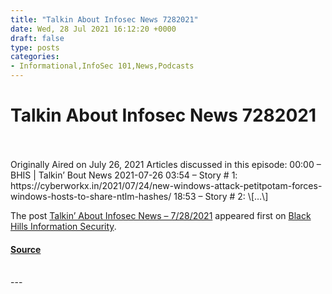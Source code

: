 ```yaml
---
title: "Talkin About Infosec News 7282021"
date: Wed, 28 Jul 2021 16:12:20 +0000
draft: false
type: posts
categories: 
- Informational,InfoSec 101,News,Podcasts
---
```

# Talkin About Infosec News 7282021

<br/>

<br/>
Originally Aired on July 26, 2021 Articles discussed in this episode: 00:00 – BHIS | Talkin’ Bout News 2021-07-26 03:54 – Story # 1: https://cyberworkx.in/2021/07/24/new-windows-attack-petitpotam-forces-windows-hosts-to-share-ntlm-hashes/ 18:53 – Story # 2: \[…\]

The post [Talkin’ About Infosec News – 7/28/2021](https://www.blackhillsinfosec.com/talkin-about-infosec-news-7-26-2021/) appeared first on [Black Hills Information Security](https://www.blackhillsinfosec.com).

#### [Source](https://www.blackhillsinfosec.com/talkin-about-infosec-news-7-26-2021/)

<br/>
---

